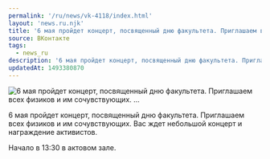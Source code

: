 ```yaml
---
permalink: '/ru/news/vk-4118/index.html'
layout: 'news.ru.njk'
title: '6 мая пройдет концерт, посвященный дню факультета. Приглашаем всех физиков и им сочувствующих. …'
source: ВКонтакте
tags:
  - news_ru
description: '6 мая пройдет концерт, посвященный дню факультета. Приглашаем всех физиков и им сочувствующих. …'
updatedAt: 1493380870
---
```

![6 мая пройдет концерт, посвященный дню факультета. Приглашаем всех физиков и им сочувствующих. …](https://sun9-10.userapi.com/impf/c637516/v637516481/bab80/GHF8gvFzY6s.jpg?size=1280x648&quality=96&proxy=1&sign=750a80fd39512ec0c902a86269a9a7f6&c_uniq_tag=s13MtMYTA2jHGCxcdrCq_H_18keSw5SsXPs08JoVbJw&type=album)

6 мая пройдет концерт, посвященный дню факультета. Приглашаем всех физиков и им сочувствующих. Вас ждет небольшой концерт и награждение активистов.

Начало в 13:30 в актовом зале.
